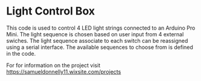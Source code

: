 # Light Control Box 

This code is used to control 4 LED light strings connected to an Arduino Pro Mini. The light sequence is chosen based on user input from 4 external swiches. The light sequence associate to each switch can be reassigned using a serial interface. The available sequences to choose from is defined in the code. 

For for information on the project visit https://samueldonnelly11.wixsite.com/projects